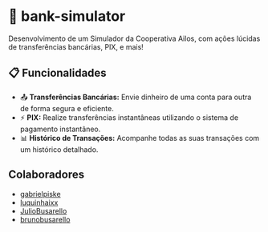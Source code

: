 # 🏦 bank-simulator

Desenvolvimento de um Simulador da Cooperativa Ailos, com ações lúcidas de transferências bancárias, PIX, e mais!

## 📋 Funcionalidades

- 📤 **Transferências Bancárias:** Envie dinheiro de uma conta para outra de forma segura e eficiente.
- ⚡ **PIX:** Realize transferências instantâneas utilizando o sistema de pagamento instantâneo.
- 📊 **Histórico de Transações:** Acompanhe todas as suas transações com um histórico detalhado.

## Colaboradores
- <a href="https://github.com/gabrielpiske">gabrielpiske</a>
- <a href="https://github.com/luquinhaixx">luquinhaixx</a>
- <a href="https://github.com/JulioBusarello">JulioBusarello</a>
- <a href="https://github.com/brunobusarello">brunobusarello</a>
